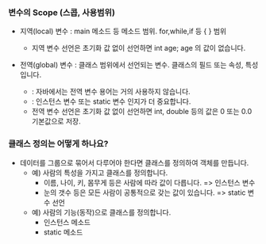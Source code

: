 ### 변수의 Scope (스콥, 사용범위)

- 지역(local) 변수 : main 메소드 등 메소드 범위. for,while,if 등 { } 범위
    + 지역 변수 선언은 초기화 값 없이 선언하면 int age; age 의 값이 없습니다. 

- 전역(global) 변수 : 클래스 범위에서 선언되는 변수. 클래스의 필드 또는 속성, 특성 입니다.
    +    : 자바에서는 전역 변수 용어는 거의 사용하지 않습니다. 
    +    : 인스턴스 변수 또는 static 변수 인지가 더 중요합니다. 
    + 전역 변수 선언은 초기화 값 없이 선언하면 int, double 등의 값은 0 또는 0.0 기본값으로 저장.


### 클래스 정의는 어떻게 하나요?

- 데이터를 그룹으로 묶어서 다루어야 한다면 클래스를 정의하여 객체를 만듭니다. 
    + 예) 사람의 특성을 가지고 클래스를 정의합니다. 
        + 이름, 나이, 키, 몸무게 등은 사람에 따라 값이 다릅니다. => 인스턴스 변수
        + 눈의 갯수 등은 모든 사람이 공통적으로 갖는 값이 있습니다. => static 변수 선언
    + 예) 사람의 기능(동작)으로 클래스를 정의합니다. 
        + 인스턴스 메소드
        + static 메소드